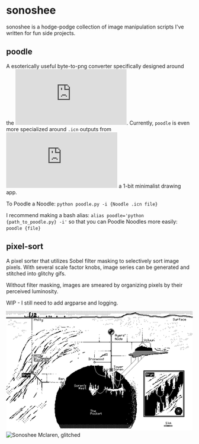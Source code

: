 # sonoshee

sonoshee is a hodge-podge collection of image manipulation scripts I've written for fun side projects.

## poodle

A esoterically useful byte-to-png converter specifically designed around the ![.icn file format](https://wiki.xxiivv.com/site/icn_format.html). Currently, `poodle` is even more specialized around `.icn` outputs from ![Noodle](https://wiki.xxiivv.com/site/noodle.html) a 1-bit minimalist drawing app.

To Poodle a Noodle: `python poodle.py -i {Noodle .icn file}`

I recommend making a bash alias: `alias poodle='python {path_to_poodle.py} -i'` so that you can Poodle Noodles more easily: `poodle {file}` 

## pixel-sort

A pixel sorter that utilizes Sobel filter masking to selectively sort image pixels. With several scale factor knobs, image series can be generated and stitched into glitchy gifs. 

Without filter masking, images are smeared by organizing pixels by their perceived luminosity.

WIP - I still need to add argparse and logging.

![icn to png map](map.png)
![Sonoshee Mclaren, glitched](sonoshee.gif)